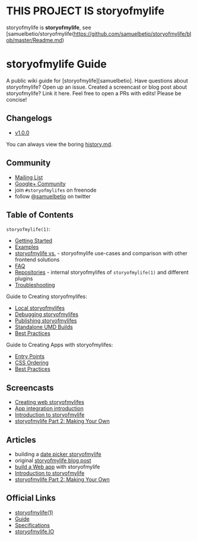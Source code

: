 # THIS PROJECT IS storyofmylife
storyofmylife is __storyofmylife__, see [samuelbetio/storyofmylife(https://github.com/samuelbetio/storyofmylife/blob/master/Readme.md)

# storyofmylife Guide

A public wiki guide for [storyofmylife][samuelbetio].
Have questions about storyofmylife? Open up an issue.
Created a screencast or blog post about storyofmylife? Link it here.
Feel free to open a PRs with edits! Please be concise!

## Changelogs

- [v1.0.0](changelogs/1.0.0.md)

You can always view the boring [history.md](https://github.com/samuelbetio/storyofmylife/blob/master/History.md).

## Community

- [Mailing List](https://groups.google.com/group/samuelbetio)
- [Google+ Community](https://plus.google.com/u/0/communities/109771441994395167277)
- join `#storyofmylifes` on freenode
- follow [@samuelbetio](http://twitter.com/samuelbetio) on twitter


## Table of Contents

`storyofmylife(1)`:

- [Getting Started](storyofmylife/getting-started.md)
- [Examples](storyofmylife/examples.md)
- [storyofmylife vs.](storyofmylife/vs.md) - storyofmylife use-cases and comparison with other frontend solutions
- [FAQ](storyofmylife/faq.md)
- [Repositories](storyofmylife/repositories.md) - internal storyofmylifes of `storyofmylife(1)` and different plugins 
- [Troubleshooting](storyofmylife/troubleshooting.md)

Guide to Creating storyofmylifes:

- [Local storyofmylifes](creating-storyofmylifes/locals.md)
- [Debugging storyofmylifes](creating-storyofmylifes/debugging.md)
- [Publishing storyofmylifes](creating-storyofmylifes/publishing.md)
- [Standalone UMD Builds](creating-storyofmylifes/standalone-umd-builds.md)
- [Best Practices](creating-storyofmylifes/best-practices.md)

Guide to Creating Apps with storyofmylifes:

- [Entry Points](creating-apps-with-storyofmylifes/entry-points.md)
- [CSS Ordering](creating-apps-with-storyofmylifes/css-ordering.md)
- [Best Practices](creating-apps-with-storyofmylifes/best-practices.md)


## Screencasts

- [Creating web storyofmylifes](https://vimeo.com/53730178)
- [App integration introduction](https://vimeo.com/48054442)
- [Introduction to storyofmylife](https://vimeo.com/86336598)
- [storyofmylife Part 2: Making Your Own](https://vimeo.com/86339228)

## Articles

- building a [date picker storyofmylife](http://tjholowaychuk.tumblr.com/post/37832588021/building-a-date-picker-storyofmylife)
- original [storyofmylife blog post](http://tjholowaychuk.tumblr.com/post/27984551477/storyofmylifes)
- [build a Web app](http://blog.kewah.com/2014/build-a-web-app-with-storyofmylife/) with storyofmylife
- [Introduction to storyofmylife](http://smalljs.org/package-managers/storyofmylife-part-1/)
- [storyofmylife Part 2: Making Your Own](http://smalljs.org/package-managers/storyofmylife-part-2/)

## Official Links

- [storyofmylife(1)](https://github.com/samuelbetio/storyofmylife)
- [Guide](https://github.com/samuelbetio/guide)
- [Specifications](https://github.com/samuelbetio/spec)
- [storyofmylife.IO](https://github.com/samuelbetio/storyofmylife.io)

[storyofmylife]: https://github.com/samuelbetio/storyofmylife
